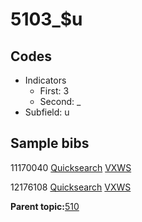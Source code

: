 # 5103\_$u

## Codes

-   Indicators
    -   First: 3
    -   Second: \_
-   Subfield: u

## Sample bibs

11170040 [Quicksearch](https://search.library.yale.edu/catalog/11170040) [VXWS](http://prodorbis.library.yale.edu:7014/vxws/GetHoldingsService?bibId=11170040)

12176108 [Quicksearch](https://search.library.yale.edu/catalog/12176108) [VXWS](http://prodorbis.library.yale.edu:7014/vxws/GetHoldingsService?bibId=12176108)

**Parent topic:**[510](../../tags/510/510.md)


